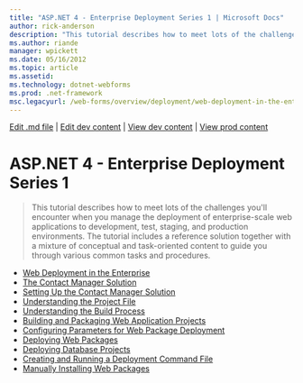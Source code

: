 ```yaml
---
title: "ASP.NET 4 - Enterprise Deployment Series 1 | Microsoft Docs"
author: rick-anderson
description: "This tutorial describes how to meet lots of the challenges you'll encounter when you manage the deployment of enterprise-scale web applications to developmen..."
ms.author: riande
manager: wpickett
ms.date: 05/16/2012
ms.topic: article
ms.assetid: 
ms.technology: dotnet-webforms
ms.prod: .net-framework
msc.legacyurl: /web-forms/overview/deployment/web-deployment-in-the-enterprise
---
```

[Edit .md file](C:\Projects\msc\dev\Msc.Www\Web.ASP\App_Data\github\web-forms\overview\deployment\index.md) | [Edit dev content](http://www.aspdev.net/umbraco#/content/content/edit/38224) | [View dev content](http://docs.aspdev.net/tutorials/web-forms/overview/deployment/web-deployment-in-the-enterprise/index.html) | [View prod content](http://www.asp.net/web-forms/overview/deployment/web-deployment-in-the-enterprise)

ASP.NET 4 - Enterprise Deployment Series 1
====================
> This tutorial describes how to meet lots of the challenges you'll encounter when you manage the deployment of enterprise-scale web applications to development, test, staging, and production environments. The tutorial includes a reference solution together with a mixture of conceptual and task-oriented content to guide you through various common tasks and procedures.


- [Web Deployment in the Enterprise](web-deployment-in-the-enterprise.md)
- [The Contact Manager Solution](the-contact-manager-solution.md)
- [Setting Up the Contact Manager Solution](setting-up-the-contact-manager-solution.md)
- [Understanding the Project File](understanding-the-project-file.md)
- [Understanding the Build Process](understanding-the-build-process.md)
- [Building and Packaging Web Application Projects](building-and-packaging-web-application-projects.md)
- [Configuring Parameters for Web Package Deployment](configuring-parameters-for-web-package-deployment.md)
- [Deploying Web Packages](deploying-web-packages.md)
- [Deploying Database Projects](deploying-database-projects.md)
- [Creating and Running a Deployment Command File](creating-and-running-a-deployment-command-file.md)
- [Manually Installing Web Packages](manually-installing-web-packages.md)